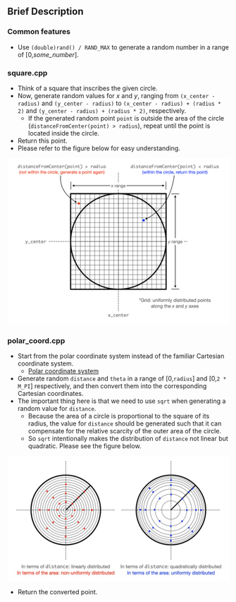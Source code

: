 ## Brief Description

### Common features

* Use `(double)rand() / RAND_MAX` to generate a random number in a range of [0,*some_number*].

### square.cpp

* Think of a square that inscribes the given circle.
* Now, generate random values for *x* and *y*, ranging from `(x_center - radius)` and `(y_center - radius)` to `(x_center - radius) + (radius * 2)` and `(y_center - radius) + (radius * 2)`, respectively.
	* If the generated random point `point` is outside the area of the circle (`distanceFromCenter(point) > radius`), repeat until the point is located inside the circle.
* Return this point.
* Please refer to the figure below for easy understanding.

![generate_random_point_in_a_circle.001](figures/generate_random_point_in_a_circle.001.jpeg "Square")

### polar_coord.cpp

* Start from the polar coordinate system instead of the familiar Cartesian coordinate system.
	* [Polar coordinate system](https://en.wikipedia.org/wiki/Polar_coordinate_system "Wikipedia")
* Generate random `distance` and `theta` in a range of [0,`radius`] and [0,`2 * M_PI`] respectively, and then convert them into the corresponding Cartesian coordinates.
* The important thing here is that we need to use `sqrt` when generating a random value for `distance`.
	* Because the area of a circle is proportional to the square of its radius, the value for `distance` should be generated such that it can compensate for the relative scarcity of the outer area of the circle.
	* So `sqrt` intentionally makes the distribution of `distance` not linear but quadratic. Please see the figure below.

![generate_random_point_in_a_circle.002](figures/generate_random_point_in_a_circle.002.jpeg "Polar coordinate")

* Return the converted point.